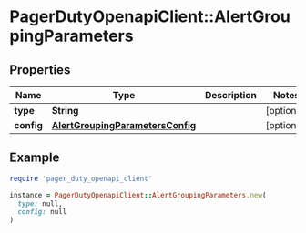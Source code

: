# PagerDutyOpenapiClient::AlertGroupingParameters

## Properties

| Name | Type | Description | Notes |
| ---- | ---- | ----------- | ----- |
| **type** | **String** |  | [optional] |
| **config** | [**AlertGroupingParametersConfig**](AlertGroupingParametersConfig.md) |  | [optional] |

## Example

```ruby
require 'pager_duty_openapi_client'

instance = PagerDutyOpenapiClient::AlertGroupingParameters.new(
  type: null,
  config: null
)
```

